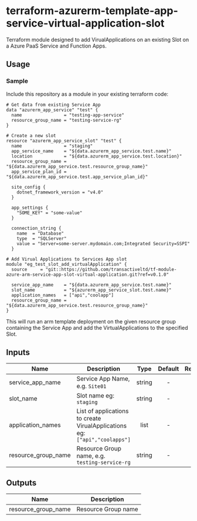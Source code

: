 # terraform-azurerm-template-app-service-virtual-application-slot
Terraform module designed to add VirualApplications on an existing Slot on a Azure PaaS Service and Function Apps.

## Usage

### Sample
Include this repository as a module in your existing terraform code:

```hcl
# Get data from existing Service App
data "azurerm_app_service" "test" {
  name                = "testing-app-service"
  resource_group_name = "testing-service-rg"
}

# Create a new slot
resource "azurerm_app_service_slot" "test" {
  name                = "staging"
  app_service_name    = "${data.azurerm_app_service.test.name}"
  location            = "${data.azurerm_app_service.test.location}"
  resource_group_name = "${data.azurerm_app_service.test.resource_group_name}"
  app_service_plan_id = "${data.azurerm_app_service.test.app_service_plan_id}"

  site_config {
    dotnet_framework_version = "v4.0"
  }

  app_settings {
    "SOME_KEY" = "some-value"
  }

  connection_string {
    name  = "Database"
    type  = "SQLServer"
    value = "Server=some-server.mydomain.com;Integrated Security=SSPI"
  }

# Add Virual Applications to Services App slot
module "eg_test_slot_add_virtualApplication" {
  source     = "git::https://github.com/transactiveltd/tf-module-azure-arm-service-app-slot-virtual-application.git?ref=v0.1.0"

  service_app_name    = "${data.azurerm_app_service.test.name}"
  slot_name           = "${azurerm_app_service_slot.test.name}"
  application_names   = ["api","coolapp"]
  resource_group_name = "${data.azurerm_app_service.test.resource_group_name}"
}
```

This will run an arm template deployment on the given resource group containing the Service App and add the VirtualApplications to the specified Slot.
## Inputs

| Name | Description | Type | Default | Required |
|------|-------------|:----:|:-----:|:-----:|
| service_app_name | Service App Name, e.g. `Site01` | string | - | yes |
| slot_name | Slot name eg: `staging` | string | - | yes |
| application_names | List of applications to create VirualApplications <br>eg: `["api","coolapps"]`| list | - | yes |
| resource_group_name | Resource Group name, e.g. `testing-service-rg` | string | - | yes |


## Outputs

| Name | Description |
|------|-------------|
| resource_group_name | Resource Group name |
